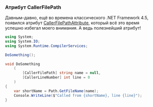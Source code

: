 ### Атрибут CallerFilePath

Давным-давно, ещё во времена классического .NET Framework 4.5, появился атрибут [CallerFilePathAttribute](https://docs.microsoft.com/en-us/dotnet/api/system.runtime.compilerservices.callerfilepathattribute?view=net-5.0), который всё это время успешно избегал моего внимания. А ведь полезнейший атрибут!

```c#
using System;
using System.IO;
using System.Runtime.CompilerServices;
 
DoSomething();
 
void DoSomething
    (
        [CallerFilePath] string name = null,
        [CallerLineNumber] int line = 0
    )
{
    var shortName = Path.GetFileName(name);
    Console.WriteLine($"Called from {shortName}, line {line}");
}
```